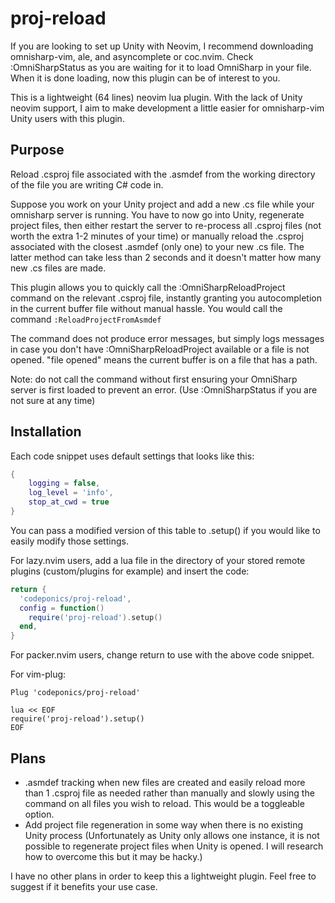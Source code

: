 # proj-reload

If you are looking to set up Unity with Neovim, I recommend downloading omnisharp-vim, ale, and asyncomplete or coc.nvim. Check :OmniSharpStatus as you are waiting for it to load OmniSharp in your file. When it is done loading, now this plugin can be of interest to you.

This is a lightweight (64 lines) neovim lua plugin. With the lack of Unity neovim support, I aim to make development a little easier for omnisharp-vim Unity users with this plugin.

## Purpose

Reload .csproj file associated with the .asmdef from the working directory of the file you are writing C# code in.

Suppose you work on your Unity project and add a new .cs file while your omnisharp server is running. You have to now go into Unity, regenerate project files, then either restart the server to re-process all .csproj files (not worth the extra 1-2 minutes of your time) or manually reload the .csproj associated with the closest .asmdef (only one) to your new .cs file. The latter method can take less than 2 seconds and it doesn't matter how many new .cs files are made.

This plugin allows you to quickly call the :OmniSharpReloadProject command on the relevant .csproj file, instantly granting you autocompletion in the current buffer file without manual hassle. You would call the command `:ReloadProjectFromAsmdef`

The command does not produce error messages, but simply logs messages in case you don't have :OmniSharpReloadProject available or a file is not opened. "file opened" means the current buffer is on a file that has a path.

Note: do not call the command without first ensuring your OmniSharp server is first loaded to prevent an error. (Use :OmniSharpStatus if you are not sure at any time)

## Installation
Each code snippet uses default settings that looks like this:
```lua
{
    logging = false,   
    log_level = 'info',
    stop_at_cwd = true 
}
```
You can pass a modified version of this table to .setup() if you would like to easily modify those settings.

For lazy.nvim users, add a lua file in the directory of your stored remote plugins (custom/plugins for example) and insert the code:
```lua
return {
  'codeponics/proj-reload',
  config = function()
    require('proj-reload').setup()
  end,
}
```

For packer.nvim users, change return to use with the above code snippet.

For vim-plug:
```
Plug 'codeponics/proj-reload'

lua << EOF
require('proj-reload').setup()
EOF
```

## Plans
* .asmdef tracking when new files are created and easily reload more than 1 .csproj file as needed rather than manually and slowly using the command on all files you wish to reload. This would be a toggleable option.
* Add project file regeneration in some way when there is no existing Unity process
(Unfortunately as Unity only allows one instance, it is not possible to regenerate project files when Unity is opened. I will research how to overcome this but it may be hacky.)

I have no other plans in order to keep this a lightweight plugin. Feel free to suggest if it benefits your use case.
